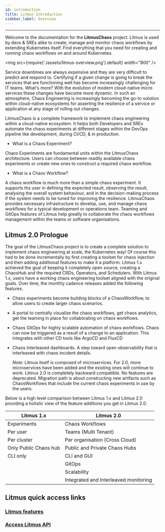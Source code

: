 ```yaml
---
id: introduction
title: Litmus Introduction
sidebar_label: Overview
---
```


---

Welcome to the documentation for the **LitmusChaos** project. Litmus is used by devs & SREs alike to create, manage and monitor chaos workflows by extending Kubernetes itself. Find everything that you need for creating and running chaos workflows on and around Kubernetes.

<img src={require('./assets/litmus-overview.png').default} width="800" />

Service downtimes are always expensive and they are very difficult to predict and respond to. Certifying if a given change is going to break the services that are functioning well has become increasingly challenging for IT teams. What's more? With the evolution of modern cloud-native micro services these changes have become more dynamic. In such an atmosphere, Chaos Engineering is increasingly becoming the go-to solution within cloud-native ecosystems for asserting the resilience of a service or application at any stage of rolling out changes.

LitmusChaos is a complete framework to implement chaos engineering within a cloud-native ecosystem. It helps both Developers and SREs automate the chaos experiments at different stages within the DevOps pipeline like development, during CI/CD, & in production. 

- What is a Chaos Experiment?

Chaos Experiments are fundamental units within the LitmusChaos architecture. Users can choose between readily available chaos experiments or create new ones to construct a required chaos workflow. 

- What is a Chaos Workflow?

A chaos workflow is much more than a simple chaos experiment. It supports ths user in defining the expected result, observing the result, analysing the overall system behaviour, and in the decision-making process if the system needs to be tuned for improving the resilience.
LitmusChaos provides necessary infrastructure to develop, use, and manage chaos workflows for a typical development or operations team. Teaming and GitOps features of Litmus help greatly to collaborate the chaos workflows management within the teams or software organisations.

## Litmus 2.0 Prologue

The goal of the LitmusChaos project is to create a complete solution to implement chaos engineering at scale, the Kubernetes way! Of course this had to be done incrementally by first creating a toolset for chaos injection and then adding additional features to make it a platform. Litmus 1.x achieved the goal of keeping it completely open source, creating a ChaosHub and the required CRDs, Operators, and Schedulers. With Litmus 1.x, users have a working chaos engineering toolset aligned with the original goals. Over time, the monthly cadence releases added the following features.

- Chaos experiments become building blocks of a ChaosWorkflow, to allow users to create larger chaos scenarios.

- A portal to centrally visualize the chaos workflows, get chaos analytics, get the teaming in place for collaborating on chaos workflows.

- Chaos GitOps for highly scalable automation of chaos workflows. Chaos can now be triggered as a result of a change to an application. This integrates with other CD tools like ArgoCD and FluxCD

- Chaos Interleaved dashboards. A step toward open observability that is interleaved with chaos incident details.

  _Note:_ Litmus itself is composed of microservices. For 2.0, more microservices have been added and the existing ones will continue to work. Litmus 2.0 is completely backward compatible. No features are deprecated. Migration path is about constructing new artifacts such as ChaosWorkflows that include the current chaos experiments in use by the users.

Below is a high level comparison between Litmus 1.x and Litmus 2.0 providing a holistic view of the feature additions you get in Litmus 2.0.

| Litmus 1.x            | Litmus 2.0                            |
| --------------------- | ------------------------------------- |
| Experiments           | Chaos Workflows                       |
| Per user              | Teams (Multi Tenant)                  |
| Per cluster           | Per organisation (Cross Cloud)        |
| Only Public Chaos hub | Public and Private Chaos Hubs         |
| CLI only              | CLI and GUI                           |
|                       | GitOps                                |
|                       | Scalability                           |
|                       | Integrated and Interleaved monitoring |

## Litmus quick access links

### [Litmus features](gitops)

### [Access Litmus API](https://litmuschaos.github.io/litmus/api.html)
